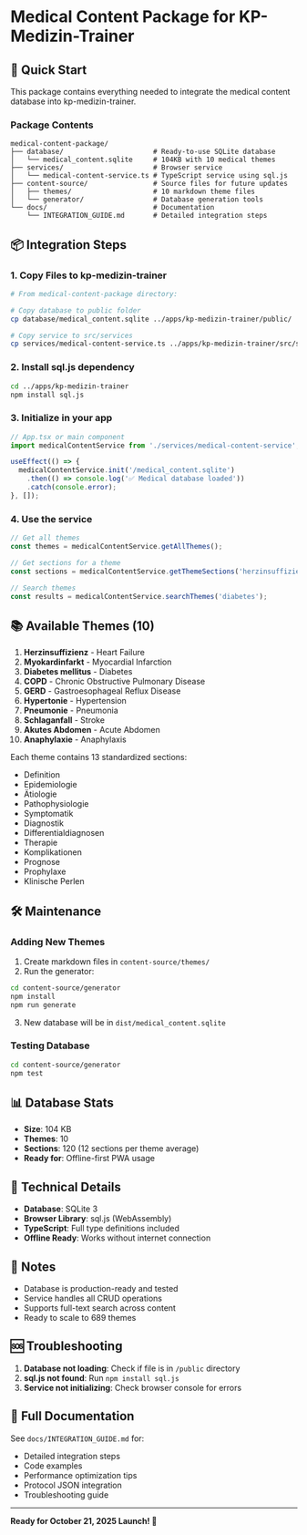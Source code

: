 # Medical Content Package for KP-Medizin-Trainer

## 🚀 Quick Start

This package contains everything needed to integrate the medical content database into kp-medizin-trainer.

### Package Contents

```
medical-content-package/
├── database/                      # Ready-to-use SQLite database
│   └── medical_content.sqlite     # 104KB with 10 medical themes
├── services/                      # Browser service
│   └── medical-content-service.ts # TypeScript service using sql.js
├── content-source/                # Source files for future updates
│   ├── themes/                    # 10 markdown theme files
│   └── generator/                 # Database generation tools
└── docs/                          # Documentation
    └── INTEGRATION_GUIDE.md       # Detailed integration steps
```

## 📦 Integration Steps

### 1. Copy Files to kp-medizin-trainer

```bash
# From medical-content-package directory:

# Copy database to public folder
cp database/medical_content.sqlite ../apps/kp-medizin-trainer/public/

# Copy service to src/services
cp services/medical-content-service.ts ../apps/kp-medizin-trainer/src/services/
```

### 2. Install sql.js dependency

```bash
cd ../apps/kp-medizin-trainer
npm install sql.js
```

### 3. Initialize in your app

```typescript
// App.tsx or main component
import medicalContentService from './services/medical-content-service';

useEffect(() => {
  medicalContentService.init('/medical_content.sqlite')
    .then(() => console.log('✅ Medical database loaded'))
    .catch(console.error);
}, []);
```

### 4. Use the service

```typescript
// Get all themes
const themes = medicalContentService.getAllThemes();

// Get sections for a theme
const sections = medicalContentService.getThemeSections('herzinsuffizienz');

// Search themes
const results = medicalContentService.searchThemes('diabetes');
```

## 📚 Available Themes (10)

1. **Herzinsuffizienz** - Heart Failure
2. **Myokardinfarkt** - Myocardial Infarction
3. **Diabetes mellitus** - Diabetes
4. **COPD** - Chronic Obstructive Pulmonary Disease
5. **GERD** - Gastroesophageal Reflux Disease
6. **Hypertonie** - Hypertension
7. **Pneumonie** - Pneumonia
8. **Schlaganfall** - Stroke
9. **Akutes Abdomen** - Acute Abdomen
10. **Anaphylaxie** - Anaphylaxis

Each theme contains 13 standardized sections:
- Definition
- Epidemiologie
- Ätiologie
- Pathophysiologie
- Symptomatik
- Diagnostik
- Differentialdiagnosen
- Therapie
- Komplikationen
- Prognose
- Prophylaxe
- Klinische Perlen

## 🛠️ Maintenance

### Adding New Themes

1. Create markdown files in `content-source/themes/`
2. Run the generator:
```bash
cd content-source/generator
npm install
npm run generate
```
3. New database will be in `dist/medical_content.sqlite`

### Testing Database

```bash
cd content-source/generator
npm test
```

## 📊 Database Stats

- **Size**: 104 KB
- **Themes**: 10
- **Sections**: 120 (12 sections per theme average)
- **Ready for**: Offline-first PWA usage

## 🔧 Technical Details

- **Database**: SQLite 3
- **Browser Library**: sql.js (WebAssembly)
- **TypeScript**: Full type definitions included
- **Offline Ready**: Works without internet connection

## 📝 Notes

- Database is production-ready and tested
- Service handles all CRUD operations
- Supports full-text search across content
- Ready to scale to 689 themes

## 🆘 Troubleshooting

1. **Database not loading**: Check if file is in `/public` directory
2. **sql.js not found**: Run `npm install sql.js`
3. **Service not initializing**: Check browser console for errors

## 📖 Full Documentation

See `docs/INTEGRATION_GUIDE.md` for:
- Detailed integration steps
- Code examples
- Performance optimization tips
- Protocol JSON integration
- Troubleshooting guide

---

**Ready for October 21, 2025 Launch! 🚀**